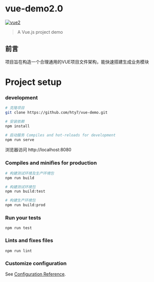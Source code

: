 # vue-demo2.0

[![vue2](https://img.shields.io/badge/vue-2.x-brightgreen.svg)](https://vuejs.org/)

> A Vue.js project demo

## 前言

项目旨在构造一个合理通用的VUE项目文件架构，能快速搭建生成业务模块

# Project setup
### development
```bash
# 克隆项目
git clone https://github.com/hty7/vue-demo.git

# 安装依赖
npm install

# 启动服务 Compiles and hot-reloads for development
npm run serve
```
浏览器访问 http://localhost:8080



### Compiles and minifies for production
```bash
# 构建测试环境及生产环境包
npm run build

# 构建测试环境包
npm run build:test

# 构建生产环境包
npm run build:prod
```

### Run your tests
```
npm run test
```

### Lints and fixes files
```
npm run lint
```

### Customize configuration
See [Configuration Reference](https://cli.vuejs.org/config/).
